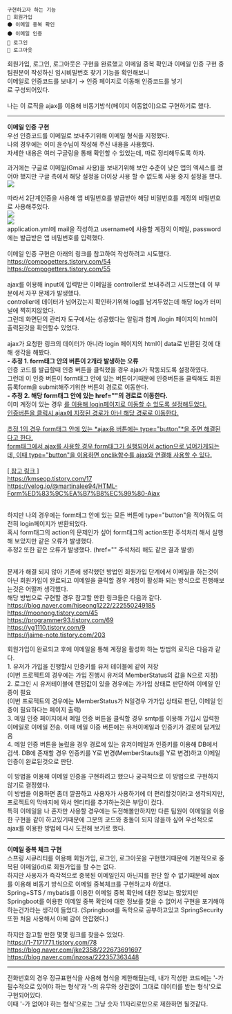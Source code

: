     구현하고자 하는 기능
    🔘 회원가입
    ⚫ 이메일 중복 확인
    ⚫ 이메일 인증
    🔘 로그인
    🔘 로그아웃

회원가입, 로그인, 로그아웃은 구현을 완료했고 이메일 중복 확인과 이메일 인증 구현 중<br>
팀원분이 작성하신 임시비밀번호 찾기 기능을 확인해보니<br>
이메일로 인증코드를 보내기 → 인증 페이지로 이동해 인증코드를 넣기 <br>
로 구성되어있다.<br>
<br>
나는 이 로직을 ajax를 이용해 비동기방식(페이지 이동없이)으로 구현하기로 했다.<br>

------------

**이메일 인증 구현**<br>
우선 인증코드를 이메일로 보내주기위해 이메일 형식을 지정했다.<br>
나의 경우에는 이미 윤수님이 작성해 주신 내용을 사용했다.<br>
자세한 내용은 여러 구글링을 통해 확인할 수 있었는데, 따로 정리해두도록 하자.<br>

과거에는 구글로 이메일(Gmail 사용)을 보내기위해 보안 수준이 낮은 앱의 엑세스를 켰어야 했지만 구글 측에서 해당 설정을 더이상 사용 할 수 없도록 사용 중지 설정을 했다.<br>
![](https://img1.daumcdn.net/thumb/R1280x0/?scode=mtistory2&fname=https%3A%2F%2Fblog.kakaocdn.net%2Fdn%2FVjDEI%2FbtrEjktzIIK%2F4IMOmRiYKlqJqUtiMLG8V0%2Fimg.png)

따라서 2단계인증을 사용해 앱 비밀번호를 발급받아 해당 비밀번호를 계정의 비밀번호로 사용해주었다.<br>
![](https://img1.daumcdn.net/thumb/R1280x0/?scode=mtistory2&fname=https%3A%2F%2Fblog.kakaocdn.net%2Fdn%2FbCtYX6%2FbtrEnSvLCrk%2FMoNguCNk3Ui9Uyu0lncDw1%2Fimg.png)<br>
![](https://img1.daumcdn.net/thumb/R1280x0/?scode=mtistory2&fname=https%3A%2F%2Fblog.kakaocdn.net%2Fdn%2FbgFlxw%2FbtrEn08c1JM%2FFEvSob0K0wGR9w3biF2r5k%2Fimg.png)<br>
application.yml에 mail을 작성하고 username에 사용할 계정의 이메일, password에는 발급받은 앱 비밀번호를 입력했다.<br>
<br>
이메일 인증 구현은 아래의 링크를 참고하여 작성하려고 시도했다.<br>
https://compogetters.tistory.com/54<br>
https://compogetters.tistory.com/55<br>
<br>
ajax를 이용해 input에 입력받은 이메일을 controller로 보내주려고 시도했는데 이 부분에서 자꾸 문제가 발생했다.<br>
controller에 데이터가 넘어갔는지 확인하기위해 log를 남겨두었는데 해당 log가 터미널에 찍히지않았다.<br>
그런데 화면단의 관리자 도구에서는 성공했다는 알림과 함께 /login 페이지의 html이 출력된것을 확인할수 있었다.<br>
<br>
ajax가 요청한 링크의 데이터가 아니라 login 페이지의 html이 data로 반환된 것에 대해 생각을 해봤다.<br>
**- 추정 1. form태그 안의 버튼이 2개라 발생하는 오류**<br>
인증 코드를 발급할때 인증 버튼을 클릭했을 경우 ajax가 작동되도록 설정하였다.<br>
그런데 이 인증 버튼이 form태그 안에 있는 버튼이기때문에 인증버튼을 클릭해도 회원등록form을 submit해주기위한 버튼의 경로로 이동한다.<br>
**- 추정 2. 해당 form태그 안에 있는 href=""의 경로로 이동한다.**<br>
이미 계정이 있는 경우 <a href="">를 이용해 login페이지로 이동할 수 있도록 설정해두었다.<br>
인증버튼을 클릭시 ajax에 지정된 경로가 아닌 해당 경로로 이동한다.<br>
<br>
추정 1의 경우 form태그 안에 있는 *ajax용 버튼에는 type="button"*을 주면 해결된다고 한다.
<br>
form태그에서 ajax를 사용할 경우 form태그가 실행되어서 action으로 넘어가게되는데, 이때 type="button"을 이용하면 onclik함수를 ajax와 연결해 사용할 수 있다.<br>
<br>
 [ 참고 링크 ] <br>
https://kmseop.tistory.com/17<br>
https://velog.io/@martinalee94/HTML-Form%ED%83%9C%EA%B7%B8%EC%99%80-Ajax<br>
<br>

하지만 나의 경우에는 form태그 안에 있는 모든 버튼에 type="button"을 적어줘도 여전히 login페이지가 반환되었다.<br>
혹시 form태그의 action의 문제인가 싶어 form태그의 action또한 주석처리 해서 실행해 보았지만 같은 오류가 발생했다.<br>
추정2 또한 같은 오류가 발생했다. (href="" 주석처리 해도 같은 결과 발생)<br>
<br>

문제가 해결 되지 않아 기존에 생각했던 방법인 회원가입 단계에서 이메일을 하는것이 아닌 회원가입이 완료되고 이메일을 클릭할 경우 계정이 활성화 되는 방식으로 진행해보는것은 어떨까 생각했다.<br>
해당 방법으로 구현할 경우 참고할 만한 링크들은 다음과 같다.<br>
https://blog.naver.com/hjseong1222/222550249185<br>
https://moonong.tistory.com/45<br>
https://programmer93.tistory.com/69<br>
https://yg1110.tistory.com/9<br>
https://jaime-note.tistory.com/203<br>

회원가입이 완료되고 후에 이메일을 통해 계정을 활성화 하는 방법의 로직은 다음과 같다.<br>
    1. 유저가 가입을 진행할시 인증키를 유저 테이블에 같이 저장<br>
    (이번 프로젝트의 경우에는 가입 진행시 유저의 MemberStatus의 값을 N으로 지정)<br>
    2. 로그인 시 유저테이블에 랜덤값이 있을 경우에는 가가입 상태로 판단하여 이메일 인증이 필요<br>
    (이번 프로젝트의 경우에는 MemberStatus가 N일경우 가가입 상태로 판단, 이메일 인증이 필요하다는 페이지 출력)<br>
    3. 메일 인증 페이지에서 메일 인증 버튼을 클릭할 경우 smtp를 이용해 가입시 입력한 이메일로 이메일 전송. 이때 메일 이증 버튼에는 유저이메일과 인증키가 경로에 담겨있음<br>
    4. 메일 인증 버튼을 눌렀을 경우 경로에 있는 유저이메일과 인증키를 이용해 DB에서 검색.
    DB에 존재할 경우 인증키를 Y로 변경(MemberStauts를 Y로 변경)하고 이메일 인증이 완료된것으로 판단.<br>

이 방법을 이용해 이메일 인증을 구현하려고 했으나 궁극적으로 이 방법으로 구현하지 않기로 결정했다.<br>
이 방법을 이용하면 좀더 깔끔하고 사용자가 사용하기에 더 편리할것이라고 생각되지만, 프로젝트의 막바지에 와서 엔티티를 추가하는것은 부담이 컸다.<br>
특히 이메일을 나 혼자만 사용할 경우에는 도전해볼만하지만 다른 팀원이 이메일을 이용한 구현을 같이 하고있기때문에 그분의 코드와 충돌이 되지 않을까 싶어 우선적으로 ajax를 이용한 방법에 다시 도전해 보기로 했다.<br>

------------
**이메일 중복 체크 구현**<br>
스프링 시큐리티를 이용해 회원가입, 로그인, 로그아웃을 구현했기때문에 기본적으로 중복된 이메일(id)로 회원가입을 할 수는 없다.<br>
하지만 사용자가 즉각적으로 중복된 이메일인지 아닌지를 판단 할 수 없기때문에 ajax를 이용해 비동기 방식으로 이메일 중복체크를 구현하고자 하였다.<br>
Spring+STS / mybatis를 이용한 이메일 중복 확인에 대한 정보는 많았지만 Springboot를 이용한 이메일 중복 확인에 대한 정보를 찾을 수 없어서 구현을 포기해야 하는건가라는 생각이 들었다. (Springboot를 독학으로 공부하고있고 SpringSecurity또한 처음 사용해서 아예 감이 안잡혔다.)<br>
<br>
하지만 참고할 만한 몇몇 링크를 찾을수 있었다.<br>
https://1-7171771.tistory.com/78<br>
https://blog.naver.com/jke2358/222673691697<br>
https://blog.naver.com/inzosa/222357363448<br>

------------
전화번호의 경우 정규표현식을 사용해 형식을 제한해뒀는데, 내가 작성한 코드에는 '-가 필수적으로 있어야 하는 형식'과 '-의 유무와 상관없이 그대로 데이터를 받는 형식'으로 구현되어있다.<br>
이때 '-가 없어야 하는 형식'으로는 그냥 숫자 11자리로만으로 제한하면 될것같다.<br>



